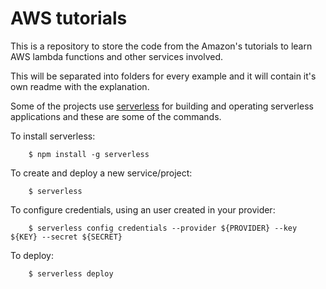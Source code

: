 # AWS tutorials

This is a repository to store the code from the Amazon's tutorials to learn AWS lambda functions and other services involved.

This will be separated into folders for every example and it will contain it's own readme with the explanation.

Some of the projects use [serverless](https://serverless.com/) for building and operating serverless applications and these are some of the commands.

To install serverless:
```
    $ npm install -g serverless
```

To create and deploy a new service/project:
```
    $ serverless
```

To configure credentials, using an user created in your provider:
```
    $ serverless config credentials --provider ${PROVIDER} --key ${KEY} --secret ${SECRET}
```

To deploy:
```
    $ serverless deploy
```